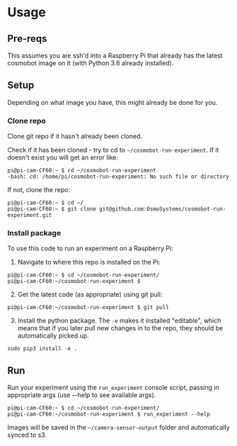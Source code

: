 # Usage

## Pre-reqs
This assumes you are ssh'd into a Raspberry Pi that already has the latest cosmobot image on it (with Python 3.6 already installed).

## Setup
Depending on what image you have, this might already be done for you.

### Clone repo
Clone git repo if it hasn't already been cloned.

Check if it has been cloned - try to cd to `~/cosmobot-run-experiment`. If it doesn't exist you will get an error like:
```
pi@pi-cam-CF60:~ $ cd ~/cosmobot-run-experiment
-bash: cd: /home/pi/cosmobot-run-experiment: No such file or directory
```

If not, clone the repo:
```
pi@pi-cam-CF60:~ $ cd ~/
pi@pi-cam-CF60:~ $ git clone git@github.com:OsmoSystems/cosmobot-run-experiment.git
```

### Install package
To use this code to run an experiment on a Raspberry Pi:
1. Navigate to where this repo is installed on the Pi:
```
pi@pi-cam-CF60:~ $ cd ~/cosmobot-run-experiment/
pi@pi-cam-CF60:~/cosmobot-run-experiment $
```

2. Get the latest code (as appropriate) using git pull:
```
pi@pi-cam-CF60:~/cosmobot-run-experiment $ git pull
```

3. Install the python package. The `-e` makes it installed "editable", which means that if you later pull new changes in to the repo, they should be automatically picked up.
```
sudo pip3 install -e .
```

## Run
Run your experiment using the `run_experiment` console script, passing in appropriate args (use --help to see available args).
```
pi@pi-cam-CF60:~ $ cd ~/cosmobot-run-experiment/
pi@pi-cam-CF60:~/cosmobot-run-experiment $ run_experiment --help
```

Images will be saved in the `~/camera-sensor-output` folder and automatically synced to s3.
